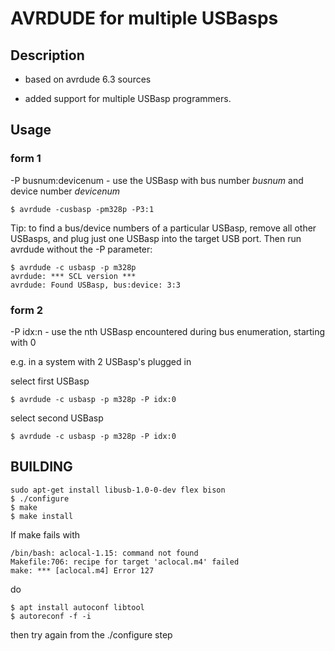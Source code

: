 
# AVRDUDE for multiple USBasps

## Description
- based on avrdude 6.3 sources

- added support for multiple USBasp programmers.

## Usage 

### form 1

-P busnum:devicenum - use the USBasp with bus number *busnum* and device number *devicenum*
```
$ avrdude -cusbasp -pm328p -P3:1
```
Tip: to find a bus/device numbers of a particular USBasp, remove all other USBasps, and plug just one USBasp into the target USB port. Then run avrdude without the -P parameter:
```
$ avrdude -c usbasp -p m328p
avrdude: *** SCL version ***
avrdude: Found USBasp, bus:device: 3:3
```

### form 2

-P idx:n - use the nth USBasp encountered during bus enumeration, starting with 0

e.g. in a system with 2 USBasp's plugged in

select first USBasp
```
$ avrdude -c usbasp -p m328p -P idx:0
```
select second USBasp
```
$ avrdude -c usbasp -p m328p -P idx:0
```

## BUILDING
```
sudo apt-get install libusb-1.0-0-dev flex bison
$ ./configure
$ make
$ make install
```

If make fails with
```
/bin/bash: aclocal-1.15: command not found
Makefile:706: recipe for target 'aclocal.m4' failed
make: *** [aclocal.m4] Error 127
```
do
```
$ apt install autoconf libtool
$ autoreconf -f -i
```
then try again from the ./configure step
 
